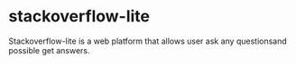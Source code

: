 # stackoverflow-lite

Stackoverflow-lite is a web platform that allows user ask any questionsand possible get answers. 
